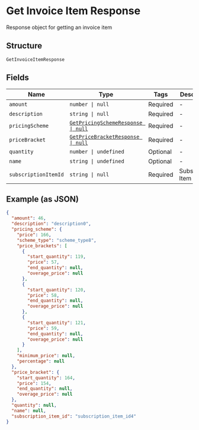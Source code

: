 
# Get Invoice Item Response

Response object for getting an invoice item

## Structure

`GetInvoiceItemResponse`

## Fields

| Name | Type | Tags | Description |
|  --- | --- | --- | --- |
| `amount` | `number \| null` | Required | - |
| `description` | `string \| null` | Required | - |
| `pricingScheme` | [`GetPricingSchemeResponse \| null`](../../doc/models/get-pricing-scheme-response.md) | Required | - |
| `priceBracket` | [`GetPriceBracketResponse \| null`](../../doc/models/get-price-bracket-response.md) | Required | - |
| `quantity` | `number \| undefined` | Optional | - |
| `name` | `string \| undefined` | Optional | - |
| `subscriptionItemId` | `string \| null` | Required | Subscription Item Id |

## Example (as JSON)

```json
{
  "amount": 46,
  "description": "description0",
  "pricing_scheme": {
    "price": 166,
    "scheme_type": "scheme_type8",
    "price_brackets": [
      {
        "start_quantity": 119,
        "price": 57,
        "end_quantity": null,
        "overage_price": null
      },
      {
        "start_quantity": 120,
        "price": 58,
        "end_quantity": null,
        "overage_price": null
      },
      {
        "start_quantity": 121,
        "price": 59,
        "end_quantity": null,
        "overage_price": null
      }
    ],
    "minimum_price": null,
    "percentage": null
  },
  "price_bracket": {
    "start_quantity": 164,
    "price": 154,
    "end_quantity": null,
    "overage_price": null
  },
  "quantity": null,
  "name": null,
  "subscription_item_id": "subscription_item_id4"
}
```

